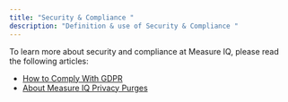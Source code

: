 ```yaml
---
title: "Security & Compliance "
description: "Definition & use of Security & Compliance "
---
```


To learn more about security and compliance at Measure IQ, please read the following articles:

- [How to Comply With GDPR](./how-to-comply-with-gdpr)
- [About Measure IQ Privacy Purges](./about-measure-iq-privacy-purges)
